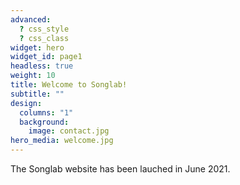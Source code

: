 ```yaml
---
advanced:
  ? css_style
  ? css_class
widget: hero
widget_id: page1
headless: true
weight: 10
title: Welcome to Songlab!
subtitle: ""
design:
  columns: "1"
  background:
    image: contact.jpg
hero_media: welcome.jpg
---
```

The Songlab website has been lauched in June 2021.